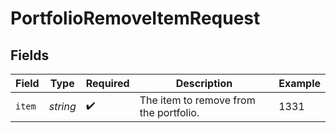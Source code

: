 # PortfolioRemoveItemRequest


## Fields

| Field                                  | Type                                   | Required                               | Description                            | Example                                |
| -------------------------------------- | -------------------------------------- | -------------------------------------- | -------------------------------------- | -------------------------------------- |
| `item`                                 | *string*                               | :heavy_check_mark:                     | The item to remove from the portfolio. | 1331                                   |
